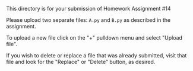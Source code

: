 This directory is for your submission of Homework Assignment #14

Please upload two separate files: `A.py` and `B.py` as described in
the assignment.


To upload a new file click on the "+" pulldown menu and select "Upload file".

If you wish to delete or replace a file that was already submitted,
visit that file and look for the "Replace" or "Delete" button, as
desired.
